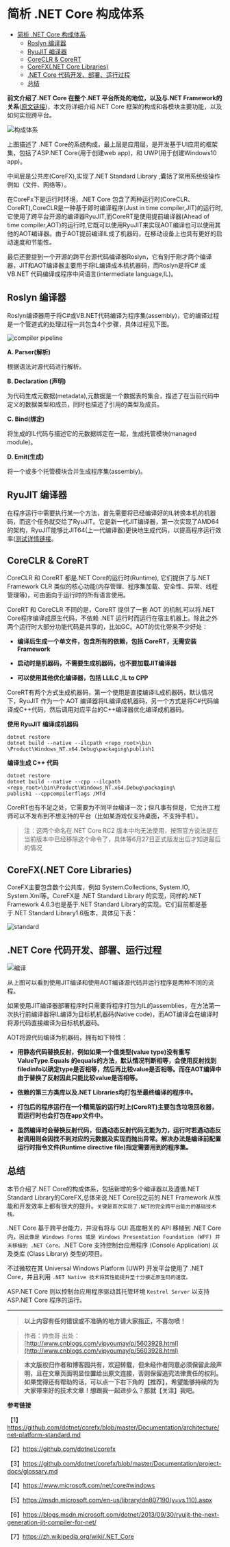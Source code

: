 # 简析 .NET Core 构成体系

<!-- TOC depthFrom:1 depthTo:6 withLinks:1 updateOnSave:1 orderedList:0 -->

- [简析 .NET Core 构成体系](#简析-net-core-构成体系)
	- [Roslyn 编译器](#roslyn-编译器)
	- [RyuJIT 编译器](#ryujit-编译器)
	- [CoreCLR & CoreRT](#coreclr-corert)
	- [CoreFX(.NET Core Libraries)](#corefxnet-core-libraries)
	- [.NET Core 代码开发、部署、运行过程](#net-core-代码开发部署运行过程)
	- [总结](#总结)

<!-- /TOC -->


**前文介绍了.NET Core 在整个.NET 平台所处的地位，以及与.NET Framework的关系**([原文链接](http://www.cnblogs.com/vipyoumay/p/5603928.html))，本文将详细介绍.NET Core 框架的构成和各模块主要功能，以及如何实现跨平台。

![构成体系](http://qiniu.xdpie.com/7016f04d0ddfacd104e1f43a703b0f39.png?imageView2/2/w/700)

上图描述了 .NET Core的系统构成，最上层是应用层，是开发基于UI应用的框架集，包括了ASP.NET Core(用于创建web app)，和 UWP(用于创建Windows10 app)。

中间层是公共库(CoreFX),实现了.NET Standard Library ,囊括了常用系统级操作例如（文件、网络等）。

在CoreFx下是运行时环境，.NET Core 包含了两种运行时(CoreCLR、CoreRT),CoreCLR是一种基于即时编译程序(Just in time compiler,JIT)的运行时,它使用了跨平台开源的编译器RyuJIT,而CoreRT是使用提前编译器(Ahead of time compiler,AOT)的运行时,它既可以使用RyuJIT来实现AOT编译也可以使用其他的AOT编译器。由于AOT提前编译IL成了机器码，在移动设备上也具有更好的启动速度和节能性。

最后还要提到一个开源的跨平台源代码编译器Roslyn，它有别于刚才两个编译器，JIT和AOT编译器主要用于将IL编译成本机机器码，而Roslyn是将C# 或 VB.NET 代码编译成程序中间语言(intermediate language,IL)。

## Roslyn 编译器
Roslyn编译器用于将C#或VB.NET代码编译为程序集(assembly)，它的编译过程是一个管道式的处理过程一共包含4个步骤，具体过程见下图。

![compiler pipeline](http://qiniu.xdpie.com/67c85d7cd5052d62769327d5ba605df3.png?imageView2/2/w/700)


**A. Parser(解析)**

根据语法对源代码进行解析。

**B. Declaration (声明)**

为代码生成元数据(metadata),元数据是一个数据表的集合，描述了在当前代码中定义的数据类型和成员，同时也描述了引用的类型及成员。

**C. Bind(绑定)**

将生成的IL代码与描述它的元数据绑定在一起，生成托管模块(managed module)。

**D. Emit(生成)**

将一个或多个托管模块合并生成程序集(assembly)。

## RyuJIT 编译器
在程序运行中需要执行某一个方法，首先需要将已经编译好的IL转换本机的机器码，而这个任务就交给了RyuJIT。它是新一代JIT编译器，第一次实现了AMD64的架构，RyuJIT能够比JIT64(上一代编译器)更快地生成代码，以提高程序运行效率([测试详情链接](https://blogs.msdn.microsoft.com/dotnet/2013/09/30/ryujit-the-next-generation-jit-compiler-for-net/)。

## CoreCLR & CoreRT
CoreCLR 和 CoreRT 都是.NET Core的运行时(Runtime),
它们提供了与.NET Framework CLR 类似的核心功能(内存管理、程序集加载、安全性、异常、线程管理等)，可由面向于运行时的所有语言使用。

CoreRT 和 CoreCLR 不同的是，CoreRT 提供了一套
AOT 的机制,可以将.NET Core程序编译成原生代码，不依赖 .NET 运行时而运行在宿主机器上。除此之外两个运行时大部分功能代码是共享的，比如GC。AOT的优化带来不少好处：

* **编译后生成一个单文件，包含所有的依赖，包括 CoreRT，无需安装Framework**

* **启动时是机器码，不需要生成机器码，也不要加载JIT编译器**

* **可以使用其他优化编译器，包括 LLILC ,IL to CPP**

CoreRT有两个方式生成机器码，第一个使用是直接编译IL成机器码，默认情况下，RyuJIT 作为一个 AOT 编译器将IL编译成机器码，另一个方式是将C#代码编译成C++代码，然后调用对应平台的C++编译器优化编译成机器码。

**使用 RyuJIT 编译成机器码**

```
dotnet restore
dotnet build --native --ilcpath <repo_root>\bin
\Product\Windows_NT.x64.Debug\packaging\publish1
```

**编译生成 C++ 代码**

```
dotnet restore
dotnet build --native --cpp --ilcpath <repo_root>\bin\Product\Windows_NT.x64.Debug\packaging\
publish1 --cppcompilerflags /MTd

```

CoreRT也有不足之处，它需要为不同平台编译一次；但凡事有但是，它允许工程师可以不发布到不想支持的平台（比如某游戏仅支持桌面，不支持手机）。

>注：这两个命名在.NET Core RC2 版本中均无法使用，按照官方说法是在当前版本中已经移除这个命令了，具体等6月27日正式版发出后才知道最后的情况

## CoreFX(.NET Core Libraries)
CoreFX主要包含数个公共库，例如  System.Collections, System.IO, System.Xml等。CoreFX是 .NET Standard Library 的实现，同样的.NET Framework 4.6.3也是基于.NET Standard Library的实现。它们目前都是基于.NET Standard Library1.6版本，具体见下表：

![standard](http://qiniu.xdpie.com/897d9d5723e96c5091dbc79c1e0d40a4.png?imageView2/2/w/700)

## .NET Core 代码开发、部署、运行过程

![编译](http://qiniu.xdpie.com/659f625a96dab1d1a4084e29e9d10a31.png?imageView2/2/w/700)

从上图可以看到使用JIT编译和使用AOT编译源代码并运行程序是两种不同的流程。

如果使用JIT编译器部署程序时只需要将程序打包为IL的assemblies，在方法第一次执行前编译器将IL编译为目标机机器码(Native code)，而AOT编译会在编译时将源代码直接编译为目标机机器码。

AOT将源代码编译为机器码，拥有如下特性：

* **用静态代码替换反射，例如如果一个值类型(value type)没有重写 ValueType.Equals 的equals的方法，默认情况判断相等，会使用反射找到filedinfo以确定type是否相等，然后再比较value是否相等。而在AOT编译中由于替换了反射因此只能比较value是否相等。**

* **依赖的第三方类库以及.NET Libraries均打包至最终编译的程序中。**

* **打包后的程序运行在一个精简版的运行时上(CoreRT)主要包含垃圾回收器，而运行时也会打包在app文件中。**

* **虽然编译时会替换反射代码，但遇动态反射代码无能为力，运行时若遇动态反射调用则会因找不到对应的元数据及实现而抛出异常。解决办法是编译前配置运行时指令文件(Runtime directive file)指定需要用到的程序集。**

## 总结

本节介绍了.NET Core的构成体系，包括新增的多个编译器以及遵循.NET Standard Library的CoreFX,总体来说.NET Core较之前的.NET Framework 从性能和开发效率上都有很大的提升。`关键是首次实现了.NET的完全跨平台能力的基础技术栈。`

.NET Core 基于跨平台能力，并没有将与 GUI 高度相关的 API 移植到 .NET Core 内，`因此像是 Windows Forms 或是 Windows Presentation Foundation (WPF) 并未移植到 .NET Core。`.NET Core 支持控制台应用程序 (Console Application) 以及类库 (Class Library) 类型的项目。

不过微软在其 Universal Windows Platform (UWP) 开发平台使用了 .NET Core，并且利用 `.NET Native 技术将其性能提升至十分接近原生码的速度。`

ASP.NET Core 则以控制台应用程序驱动其托管环境 `Kestrel Server` 以支持 ASP.NET Core 程序的运行。


----


> **以上内容有任何错误或不准确的地方请大家指正，不喜勿喷！**

> 作者：帅虫哥 出处： [http://www.cnblogs.com/vipyoumay/p/5603928.html](http://www.cnblogs.com/vipyoumay/p/5603928.html)

> **本文版权归作者和博客园共有，欢迎转载，但未经作者同意必须保留此段声明，且在文章页面明显位置给出原文连接，否则保留追究法律责任的权利。如果觉得还有帮助的话，可以点一下右下角的【推荐】，希望能够持续的为大家带来好的技术文章！想跟我一起进步么？那就【关注】我吧。**



**参考链接**

【1】https://github.com/dotnet/corefx/blob/master/Documentation/architecture/net-platform-standard.md

【2】https://github.com/dotnet/corefx

【3】https://github.com/dotnet/corefx/blob/master/Documentation/project-docs/glossary.md

【4】https://www.microsoft.com/net/core#windows

【5】https://msdn.microsoft.com/en-us/library/dn807190(v=vs.110).aspx

【6】https://blogs.msdn.microsoft.com/dotnet/2013/09/30/ryujit-the-next-generation-jit-compiler-for-net/

【7】https://zh.wikipedia.org/wiki/.NET_Core
